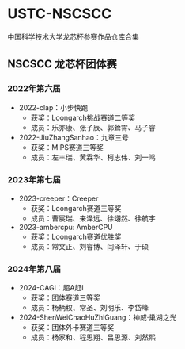 # USTC-NSCSCC
中国科学技术大学龙芯杯参赛作品仓库合集

## NSCSCC 龙芯杯团体赛

### 2022年第六届

* 2022-clap：小步快跑
  * 获奖：Loongarch挑战赛道二等奖
  * 成员：乐亦康、张子辰、郭耸霄、马子睿
* 2022-JiuZhangSanhao：九章三号
  * 获奖：MIPS赛道三等奖
  * 成员：左丰瑞、黄霖华、柯志伟、刘一鸣

### 2023年第七届

* 2023-creeper：Creeper
  * 获奖：Loongarch赛道三等奖
  * 成员：曹宸瑞、来泽远、徐翊然、徐航宇
* 2023-ambercpu: AmberCPU
  * 获奖：Loongarch赛道优胜奖
  * 成员：常文正、刘睿博、闫泽轩、于硕

### 2024年第八届

* 2024-CAGI：超A赶I
  * 获奖：团体赛道三等奖
  * 成员：杨柄权、常圣、刘明乐、李岱峰
* 2024-ShenWeiChaoHuZhiGuang：神威·巢湖之光
  * 获奖：团体外卡赛道三等奖
  * 成员：杨家和、程思翔、吕思源、刘然熙

